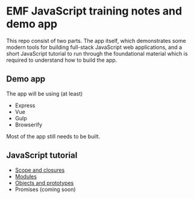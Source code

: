 # EMF JavaScript training notes and demo app

This repo consist of two parts. The app itself, which demonstrates some modern tools for building full-stack JavaScript web applications, and a short JavaScript tutorial to run through the foundational material which is required to understand how to build the app.

## Demo app

The app will be using (at least)
* Express
* Vue
* Gulp
* Browserify

Most of the app still needs to be built.

## JavaScript tutorial

* [Scope and closures](tutorial/closures.md)
* [Modules](tutorial/modules.md)
* [Objects and prototypes](tutorial/objects.md)
* Promises (coming soon)
